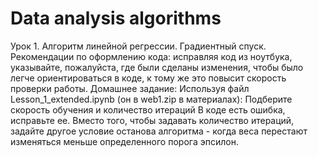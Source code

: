 # Data analysis algorithms
Урок 1. Алгоритм линейной регрессии. Градиентный спуск.
Рекомендации по оформлению кода:
исправляя код из ноутбука, указывайте, пожалуйста, где были сделаны изменения, чтобы было легче ориентироваться в коде, к тому же это повысит скорость проверки работы.
Домашнее задание:
Используя файл Lesson_1_extended.ipynb (он в web1.zip в материалах):
Подберите скорость обучения и количество итераций
В коде есть ошибка, исправьте ее.
Вместо того, чтобы задавать количество итераций, задайте другое условие останова алгоритма - когда веса перестают изменяться меньше определенного порога эпсилон.
